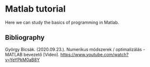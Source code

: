 # Matlab tutorial

Here we can study the basics of programming in Matlab.

## Bibliography

György Bicsák. (2020.09.23.). Numerikus módszerek / optimalizálás - MATLAB bevezető [Video]. https://www.youtube.com/watch?v=YeYPkM0aB8Y